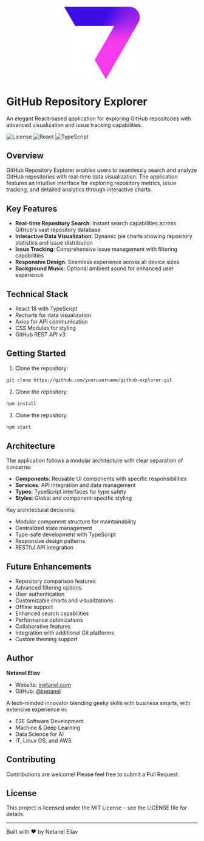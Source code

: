 <p align="center">
  <a href="https://jam7.com">
  <img src="public/jam7_logo.png" width="200" />
  </a>
</p>

# GitHub Repository Explorer

An elegant React-based application for exploring GitHub repositories with advanced visualization and issue tracking capabilities.

![License](https://img.shields.io/badge/license-MIT-blue.svg)
![React](https://img.shields.io/badge/React-18.0-61dafb.svg)
![TypeScript](https://img.shields.io/badge/TypeScript-4.9-blue.svg)

## Overview

GitHub Repository Explorer enables users to seamlessly search and analyze GitHub repositories with real-time data visualization. The application features an intuitive interface for exploring repository metrics, issue tracking, and detailed analytics through interactive charts.

## Key Features

- **Real-time Repository Search**: Instant search capabilities across GitHub's vast repository database
- **Interactive Data Visualization**: Dynamic pie charts showing repository statistics and issue distribution
- **Issue Tracking**: Comprehensive issue management with filtering capabilities
- **Responsive Design**: Seamless experience across all device sizes
- **Background Music**: Optional ambient sound for enhanced user experience

## Technical Stack

- React 18 with TypeScript
- Recharts for data visualization
- Axios for API communication
- CSS Modules for styling
- GitHub REST API v3

## Getting Started

1. Clone the repository:
```bash
git clone https://github.com/yourusername/github-explorer.git
```
2. Clone the repository:
```bash
npm install
```
3. Clone the repository:
```bash
npm start
```

## Architecture

The application follows a modular architecture with clear separation of concerns:

- **Components**: Reusable UI components with specific responsibilities
- **Services**: API integration and data management
- **Types**: TypeScript interfaces for type safety
- **Styles**: Global and component-specific styling

Key architectural decisions:
- Modular component structure for maintainability
- Centralized state management
- Type-safe development with TypeScript
- Responsive design patterns
- RESTful API integration

## Future Enhancements

- Repository comparison features
- Advanced filtering options
- User authentication
- Customizable charts and visualizations
- Offline support
- Enhanced search capabilities
- Performance optimizations
- Collaborative features
- Integration with additional Git platforms
- Custom theming support

## Author

**Netanel Eliav**
- Website: [inetanel.com](https://inetanel.com)
- GitHub: [@inetanel](https://github.com/inetanel)

A tech-minded innovator blending geeky skills with business smarts, with extensive experience in:
- E2E Software Development
- Machine & Deep Learning
- Data Science for AI
- IT, Linux OS, and AWS

## Contributing

Contributions are welcome! Please feel free to submit a Pull Request.

## License

This project is licensed under the MIT License - see the LICENSE file for details.

---
Built with ♥ by Netanel Eliav